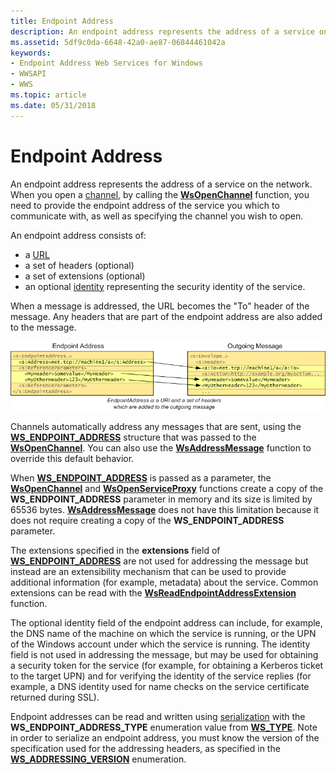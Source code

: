 ```yaml
---
title: Endpoint Address
description: An endpoint address represents the address of a service on the network.
ms.assetid: 5df9c0da-6648-42a0-ae87-06844461042a
keywords:
- Endpoint Address Web Services for Windows
- WWSAPI
- WWS
ms.topic: article
ms.date: 05/31/2018
---
```


# Endpoint Address

An endpoint address represents the address of a service on the network. When you open a [channel](channel.md), by calling the [**WsOpenChannel**](/windows/desktop/api/WebServices/nf-webservices-wsopenchannel) function, you need to provide the endpoint address of the service you which to communicate with, as well as specifying the channel you wish to open.


An endpoint address consists of:

-   a [URL](url.md)
-   a set of headers (optional)
-   a set of extensions (optional)
-   an optional [identity](endpoint-identity.md) representing the security identity of the service.

When a message is addressed, the URL becomes the "To" header of the message. Any headers that are part of the endpoint address are also added to the message.

![Diagram showing endpoint address headers being added to a message.](images/endpointaddress.png)

Channels automatically address any messages that are sent, using the [**WS\_ENDPOINT\_ADDRESS**](/windows/desktop/api/WebServices/ns-webservices-ws_endpoint_address) structure that was passed to the [**WsOpenChannel**](/windows/desktop/api/WebServices/nf-webservices-wsopenchannel). You can also use the [**WsAddressMessage**](/windows/desktop/api/WebServices/nf-webservices-wsaddressmessage) function to override this default behavior.

When [**WS\_ENDPOINT\_ADDRESS**](/windows/desktop/api/WebServices/ns-webservices-ws_endpoint_address) is passed as a parameter, the [**WsOpenChannel**](/windows/desktop/api/WebServices/nf-webservices-wsopenchannel) and [**WsOpenServiceProxy**](/windows/desktop/api/WebServices/nf-webservices-wsopenserviceproxy) functions create a copy of the **WS\_ENDPOINT\_ADDRESS** parameter in memory and its size is limited by 65536 bytes. [**WsAddressMessage**](/windows/desktop/api/WebServices/nf-webservices-wsaddressmessage) does not have this limitation because it does not require creating a copy of the **WS\_ENDPOINT\_ADDRESS** parameter.

The extensions specified in the **extensions** field of [**WS\_ENDPOINT\_ADDRESS**](/windows/desktop/api/WebServices/ns-webservices-ws_endpoint_address) are not used for addressing the message but instead are an extensibility mechanism that can be used to provide additional information (for example, metadata) about the service. Common extensions can be read with the [**WsReadEndpointAddressExtension**](/windows/desktop/api/WebServices/nf-webservices-wsreadendpointaddressextension) function.

The optional identity field of the endpoint address can include, for example, the DNS name of the machine on which the service is running, or the UPN of the Windows account under which the service is running. The identity field is not used in addressing the message, but may be used for obtaining a security token for the service (for example, for obtaining a Kerberos ticket to the target UPN) and for verifying the identity of the service replies (for example, a DNS identity used for name checks on the service certificate returned during SSL).

Endpoint addresses can be read and written using [serialization](serialization.md) with the **WS\_ENDPOINT\_ADDRESS\_TYPE** enumeration value from [**WS\_TYPE**](/windows/desktop/api/WebServices/ne-webservices-ws_type). Note in order to serialize an endpoint address, you must know the version of the specification used for the addressing headers, as specified in the [**WS\_ADDRESSING\_VERSION**](/windows/desktop/api/WebServices/ne-webservices-ws_addressing_version) enumeration.

 

 




